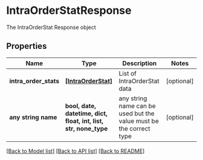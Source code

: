 # IntraOrderStatResponse

The IntraOrderStat Response object

## Properties
Name | Type | Description | Notes
------------ | ------------- | ------------- | -------------
**intra_order_stats** | [**[IntraOrderStat]**](IntraOrderStat.md) | List of IntraOrderStat data | [optional] 
**any string name** | **bool, date, datetime, dict, float, int, list, str, none_type** | any string name can be used but the value must be the correct type | [optional]

[[Back to Model list]](../README.md#documentation-for-models) [[Back to API list]](../README.md#documentation-for-api-endpoints) [[Back to README]](../README.md)


